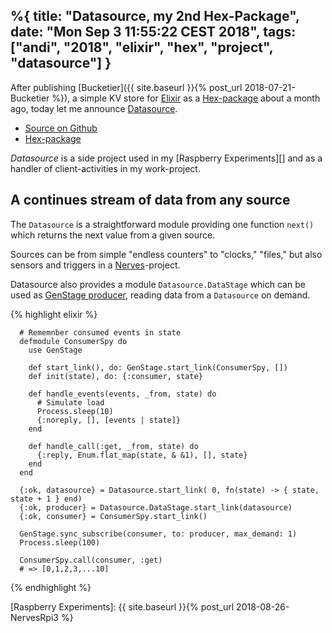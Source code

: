 %{ 
  title: "Datasource, my 2nd Hex-Package",
  date: "Mon Sep  3 11:55:22 CEST 2018",
  tags: ["andi", "2018", "elixir", "hex", "project", "datasource"]
}
---
After publishing [Bucketier]({{ site.baseurl }}{% post_url 2018-07-21-Bucketier %}),
a simple KV store for [Elixir][] as a [Hex-package][] about a month ago, today
let me announce [Datasource][].

  * [Source on Github][]
  * [Hex-package][]

_Datasource_ is a side project used in my [Raspberry Experiments][] and as
a handler of client-activities in my work-project.

## A continues stream of data from any source

The `Datasource` is a straightforward module providing one
function `next()` which returns the next value from a given source.

Sources can be from simple "endless counters" to "clocks,"
"files," but also sensors and triggers in a [Nerves]-project.

Datasource also provides a module `Datasource.DataStage` which
can be used as [GenStage producer][], reading data from a `Datasource` on demand.

  {% highlight elixir %}

      # Rememnber consumed events in state
      defmodule ConsumerSpy do
        use GenStage

        def start_link(), do: GenStage.start_link(ConsumerSpy, [])
        def init(state), do: {:consumer, state}

        def handle_events(events, _from, state) do
          # Simulate load
          Process.sleep(10)
          {:noreply, [], [events | state]}
        end

        def handle_call(:get, _from, state) do
          {:reply, Enum.flat_map(state, & &1), [], state}
        end
      end

      {:ok, datasource} = Datasource.start_link( 0, fn(state) -> { state, state + 1 } end)
      {:ok, producer} = Datasource.DataStage.start_link(datasource)
      {:ok, consumer} = ConsumerSpy.start_link()

      GenStage.sync_subscribe(consumer, to: producer, max_demand: 1)
      Process.sleep(100)

      ConsumerSpy.call(consumer, :get)
      # => [0,1,2,3,...10]


  {% endhighlight %}


[Elixir]: https://elixir-lang.org/
[Hex-package]: https://hex.pm/packages/bucketier
[Datasource]: https://hex.pm/packages/data_source
[Nerves]: https://nerves-project.org/
[GenStage producer]: https://github.com/elixir-lang/gen_stage
[Source on Github]: https://github.com/iboard/data_source
[Hex-package]: https://hex.pm/packages/data_source
[Raspberry Experiments]: {{ site.baseurl }}{% post_url 2018-08-26-NervesRpi3 %}

